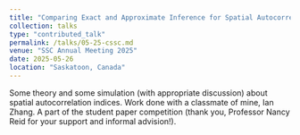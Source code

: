 ```yaml
---
title: "Comparing Exact and Approximate Inference for Spatial Autocorrelation Tests: A Power Analysis"
collection: talks
type: "contributed_talk"
permalink: /talks/05-25-cssc.md
venue: "SSC Annual Meeting 2025"
date: 2025-05-26
location: "Saskatoon, Canada"
---
```


Some theory and some simulation (with appropriate discussion) about spatial autocorrelation indices. Work done with a classmate of mine, Ian Zhang. A part of the student paper competition (thank you, Professor Nancy Reid for your support and informal advision!).